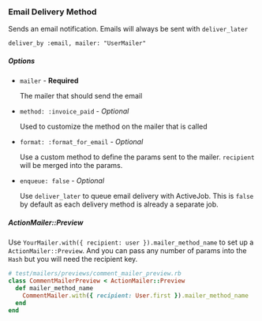 ### Email Delivery Method

Sends an email notification. Emails will always be sent with `deliver_later`

`deliver_by :email, mailer: "UserMailer"`

##### Options

- `mailer` - **Required**

  The mailer that should send the email

- `method: :invoice_paid` - _Optional_

  Used to customize the method on the mailer that is called

- `format: :format_for_email` - _Optional_

  Use a custom method to define the params sent to the mailer. `recipient` will be merged into the params.

- `enqueue: false` - _Optional_

  Use `deliver_later` to queue email delivery with ActiveJob. This is `false` by default as each delivery method is already a separate job.

##### ActionMailer::Preview

Use `YourMailer.with({ recipient: user }).mailer_method_name` to set up a `ActionMailer::Preview`. And you can pass any number of params into the `Hash` but you will need the recipient key.

```ruby
# test/mailers/previews/comment_mailer_preview.rb
class CommentMailerPreview < ActionMailer::Preview
  def mailer_method_name
    CommentMailer.with({ recipient: User.first }).mailer_method_name
  end
end
```
